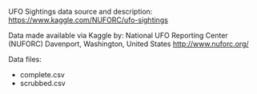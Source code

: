 UFO Sightings data source and description: https://www.kaggle.com/NUFORC/ufo-sightings

Data made available via Kaggle by:
   National UFO Reporting Center (NUFORC)
   Davenport, Washington, United States
   http://www.nuforc.org/
   
Data files:

* complete.csv
* scrubbed.csv
